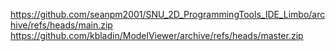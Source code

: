 https://github.com/seanpm2001/SNU_2D_ProgrammingTools_IDE_Limbo/archive/refs/heads/main.zip
https://github.com/kbladin/ModelViewer/archive/refs/heads/master.zip
